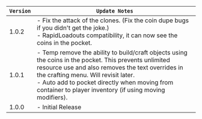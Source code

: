 | `Version` | `Update Notes`                                                                                                                                                                                                                                                                                                    |
|-----------|-------------------------------------------------------------------------------------------------------------------------------------------------------------------------------------------------------------------------------------------------------------------------------------------------------------------|
| 1.0.2     | - Fix the attack of the clones. (Fix the coin dupe bugs if you didn't get the joke.) <br/> - RapidLoadouts compatibility, it can now see the coins in the pocket.                                                                                                                                                 |
| 1.0.1     | - Temp remove the ability to build/craft objects using the coins in the pocket. This prevents unlimited resource use and also removes the text overrides in the crafting menu. Will revisit later.<br/> - Auto add to pocket directly when moving from container to player inventory (if using moving modifiers). |
| 1.0.0     | - Initial Release                                                                                                                                                                                                                                                                                                 |